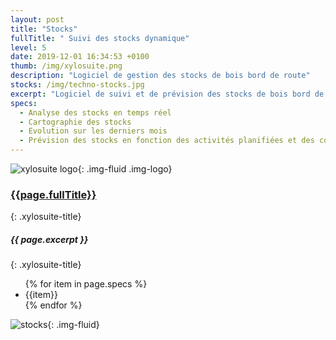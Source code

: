 ```yaml
---
layout: post
title: "Stocks"
fullTitle: " Suivi des stocks dynamique"
level: 5
date: 2019-12-01 16:34:53 +0100
thumb: /img/xylosuite.png
description: "Logiciel de gestion des stocks de bois bord de route"
stocks: /img/techno-stocks.jpg
excerpt: "Logiciel de suivi et de prévision des stocks de bois bord de route"
specs:
  - Analyse des stocks en temps réel
  - Cartographie des stocks
  - Evolution sur les derniers mois
  - Prévision des stocks en fonction des activités planifiées et des commandes en cours
---
```


![xylosuite logo]({{page.thumb}}){: .img-fluid .img-logo}

### <a href='./intro#applis' class="text-dark"><i class="fas fa-chevron-left mr-2"></i>{{page.fullTitle}}</a>
{: .xylosuite-title}
##### <strong>{{ page.excerpt }} </strong>
{: .xylosuite-title}

<ul class="list-group my-4">
{% for item in page.specs %}
  <li class="list-group-item">{{item}}</li>
{% endfor %}
</ul> 

![stocks]({{page.stocks}}){: .img-fluid}
